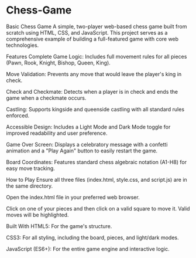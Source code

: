 # Chess-Game
Basic Chess Game
A simple, two-player web-based chess game built from scratch using HTML, CSS, and JavaScript. This project serves as a comprehensive example of building a full-featured game with core web technologies.

Features
Complete Game Logic: Includes full movement rules for all pieces (Pawn, Rook, Knight, Bishop, Queen, King).

Move Validation: Prevents any move that would leave the player's king in check.

Check and Checkmate: Detects when a player is in check and ends the game when a checkmate occurs.

Castling: Supports kingside and queenside castling with all standard rules enforced.

Accessible Design: Includes a Light Mode and Dark Mode toggle for improved readability and user preference.

Game Over Screen: Displays a celebratory message with a confetti animation and a "Play Again" button to easily restart the game.

Board Coordinates: Features standard chess algebraic notation (A1-H8) for easy move tracking.

How to Play
Ensure all three files (index.html, style.css, and script.js) are in the same directory.

Open the index.html file in your preferred web browser.

Click on one of your pieces and then click on a valid square to move it. Valid moves will be highlighted.

Built With
HTML5: For the game's structure.

CSS3: For all styling, including the board, pieces, and light/dark modes.

JavaScript (ES6+): For the entire game engine and interactive logic.
